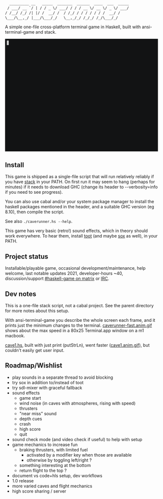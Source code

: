 ```
  _________ __   _____  _______  ______  ____  ___  _____
 / ___/ __ `/ | / / _ \/ ___/ / / / __ \/ __ \/ _ \/ ___/
/ /__/ /_/ /| |/ /  __/ /  / /_/ / / / / / / /  __/ /
\___/\__,_/ |___/\___/_/   \__,_/_/ /_/_/ /_/\___/_/
```

A simple one-file cross-platform terminal game in Haskell, built with ansi-terminal-game and stack.

![screencast](caverunner.anim.gif)

## Install

This game is shipped as a single-file script that will run relatively reliably
if you have [stack](https://www.fpcomplete.com/haskell/get-started) in
your PATH. On first run it may seem to hang (perhaps for minutes) if
it needs to download GHC (change its header to --verbosity=info if you
need to see progress).

You can also use cabal and/or your system package manager to install
the haskell packages mentioned in the header, and a suitable GHC
version (eg 8.10), then compile the script.

See also `./caverunner.hs --help`.

This game has very basic (retro!) sound effects, which in theory should work everywhere.
To hear them, install [toot](https://github.com/vareille/toot) (and maybe
[sox](https://sox.sourceforge.net) as well), in your PATH.

## Project status

Installable/playable game,
occasional development/maintenance,
help welcome,
last notable updates 2021,
developer-hours ~40,
discussion/support [#haskell-game on matrix](https://matrix.to/#/#haskell-game:matrix.org) or [IRC](https://web.libera.chat/#haskell-game).

## Dev notes

This is a one-file stack script, not a cabal project.
See the parent directory for more notes about this setup.

With ansi-terminal-game you describe the whole screen each frame,
and it prints just the minimum changes to the terminal.
[caverunner-fast.anim.gif](caverunner-fast.anim.gif)
shows about the max speed in a 80x25 Terminal.app window on a m1 macbook.

[cave1.hs](old/cave1.hs), built with just print (putStrLn),
went faster ([cave1.anim.gif](old/cave1.anim.gif)),
but couldn't easily get user input.


## Roadmap/Wishlist

- play sounds in a separate thread to avoid blocking
- try sox in addition to/instead of toot
- try sdl-mixer with graceful fallback
- sound effects
  - game start
  - wind noise (in caves with atmospheres, rising with speed)
  - thrusters
  - "near miss" sound
  - depth cues
  - crash
  - high score
  - quit
- sound check mode (and video check if useful) to help with setup
- game mechanics to increase fun
  - braking thrusters, with limited fuel
    - activated by a modifier key when those are available
    - otherwise by toggling left/right ?
  - something interesting at the bottom
  - return flight to the top ?
- document vs code+hls setup, dev workflows
- 1.0 release
- more varied caves and flight mechanics
- high score sharing / server

